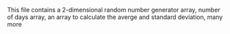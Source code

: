 This file contains a 2-dimensional random number generator array, number of days array, an array to calculate the averge and standard deviation, many more
